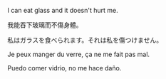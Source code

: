 I can eat glass and it doesn't hurt me.

我能吞下玻璃而不傷身體。

私はガラスを食べられます。それは私を傷つけません。

Je peux manger du verre, ça ne me fait pas mal.

Puedo comer vidrio, no me hace daño. 